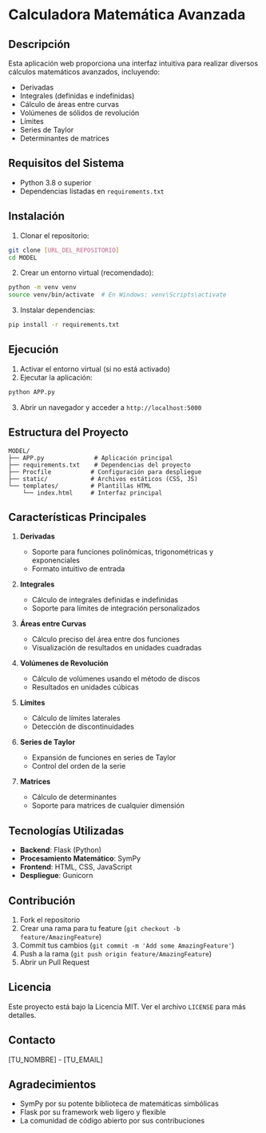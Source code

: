 # Calculadora Matemática Avanzada

## Descripción
Esta aplicación web proporciona una interfaz intuitiva para realizar diversos cálculos matemáticos avanzados, incluyendo:
- Derivadas
- Integrales (definidas e indefinidas)
- Cálculo de áreas entre curvas
- Volúmenes de sólidos de revolución
- Límites
- Series de Taylor
- Determinantes de matrices

## Requisitos del Sistema
- Python 3.8 o superior
- Dependencias listadas en `requirements.txt`

## Instalación
1. Clonar el repositorio:
```bash
git clone [URL_DEL_REPOSITORIO]
cd MODEL
```

2. Crear un entorno virtual (recomendado):
```bash
python -m venv venv
source venv/bin/activate  # En Windows: venv\Scripts\activate
```

3. Instalar dependencias:
```bash
pip install -r requirements.txt
```

## Ejecución
1. Activar el entorno virtual (si no está activado)
2. Ejecutar la aplicación:
```bash
python APP.py
```
3. Abrir un navegador y acceder a `http://localhost:5000`

## Estructura del Proyecto
```
MODEL/
├── APP.py              # Aplicación principal
├── requirements.txt    # Dependencias del proyecto
├── Procfile           # Configuración para despliegue
├── static/            # Archivos estáticos (CSS, JS)
└── templates/         # Plantillas HTML
    └── index.html     # Interfaz principal
```

## Características Principales
1. **Derivadas**
   - Soporte para funciones polinómicas, trigonométricas y exponenciales
   - Formato intuitivo de entrada

2. **Integrales**
   - Cálculo de integrales definidas e indefinidas
   - Soporte para límites de integración personalizados

3. **Áreas entre Curvas**
   - Cálculo preciso del área entre dos funciones
   - Visualización de resultados en unidades cuadradas

4. **Volúmenes de Revolución**
   - Cálculo de volúmenes usando el método de discos
   - Resultados en unidades cúbicas

5. **Límites**
   - Cálculo de límites laterales
   - Detección de discontinuidades

6. **Series de Taylor**
   - Expansión de funciones en series de Taylor
   - Control del orden de la serie

7. **Matrices**
   - Cálculo de determinantes
   - Soporte para matrices de cualquier dimensión

## Tecnologías Utilizadas
- **Backend**: Flask (Python)
- **Procesamiento Matemático**: SymPy
- **Frontend**: HTML, CSS, JavaScript
- **Despliegue**: Gunicorn

## Contribución
1. Fork el repositorio
2. Crear una rama para tu feature (`git checkout -b feature/AmazingFeature`)
3. Commit tus cambios (`git commit -m 'Add some AmazingFeature'`)
4. Push a la rama (`git push origin feature/AmazingFeature`)
5. Abrir un Pull Request

## Licencia
Este proyecto está bajo la Licencia MIT. Ver el archivo `LICENSE` para más detalles.

## Contacto
[TU_NOMBRE] - [TU_EMAIL]

## Agradecimientos
- SymPy por su potente biblioteca de matemáticas simbólicas
- Flask por su framework web ligero y flexible
- La comunidad de código abierto por sus contribuciones
